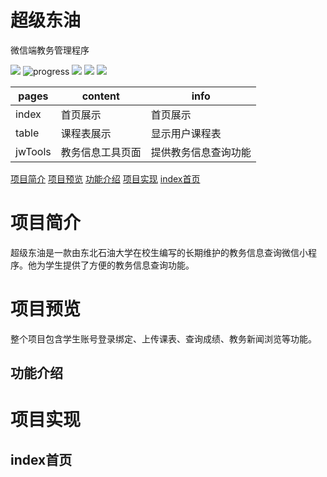 超级东油
=============================
微信端教务管理程序

![](https://img.shields.io/npm/l/vue.svg)
![progress](http://progressed.io/bar/50?title=progress)
![](https://img.shields.io/static/v1.svg?label=微信开发者工具&message=v1.02&color=brightgreen)
![](https://img.shields.io/static/v1.svg?label=coverage&message=100%&color=brightgreen)
![](https://img.shields.io/static/v1.svg?label=license&message=MIT&color=blue)  

|pages|content|info|
|----|-------|---|
|index|首页展示|首页展示|
|table|课程表展示|显示用户课程表|
|jwTools|教务信息工具页面|提供教务信息查询功能|

[项目简介](#项目简介)
[项目预览](#项目预览)
    [功能介绍](#功能介绍)
[项目实现](#项目实现)
    [index首页](#index首页)
# 项目简介
超级东油是一款由东北石油大学在校生编写的长期维护的教务信息查询微信小程序。他为学生提供了方便的教务信息查询功能。
# 项目预览
整个项目包含学生账号登录绑定、上传课表、查询成绩、教务新闻浏览等功能。
## 功能介绍
# 项目实现
## index首页
## 
